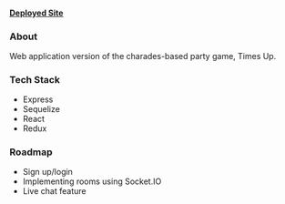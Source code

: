 #### [Deployed Site](https://thetimesup.herokuapp.com/)

### About
Web application version of the charades-based party game, Times Up. 

### Tech Stack
- Express
- Sequelize
- React
- Redux

### Roadmap
- Sign up/login 
- Implementing rooms using Socket.IO
- Live chat feature

